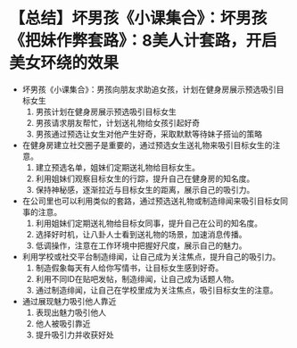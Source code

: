 # 【总结】坏男孩《小课集合》：坏男孩《把妹作弊套路》：8美人计套路，开启美女环绕的效果

-   坏男孩《小课集合》：男孩向朋友求助追女孩，计划在健身房展示预选吸引目标女生
    1.  男孩计划在健身房展示预选吸引目标女生
    2.  男孩请求朋友帮忙，计划送礼物给女孩引起好奇
    3.  男孩通过预选让女生对他产生好奇，采取默默等待妹子搭讪的策略
-   在健身房建立社交圈子是重要的，通过预选女生送礼物来吸引目标女生的注意。
    1.  建立预选名单，姐妹们定期送礼物给目标女生。
    2.  利用姐妹们观察目标女生的行踪，提升自己在健身房的知名度。
    3.  保持神秘感，逐渐拉近与目标女生的距离，展示自己的吸引力。
-   在公司里也可以利用类似的套路，通过预选送礼物或制造绯闻来吸引目标女同事的注意。
    1.  利用姐妹们定期送礼物给目标女同事，提升自己在公司的知名度。
    2.  选择好时机，让八卦人士看到送礼物的场景，加速消息传播。
    3.  低调操作，注意在工作环境中把握好尺度，展示自己的魅力。
-   利用学校或社交平台制造绯闻，让自己成为关注焦点，提升自己的吸引力。
    1.  制造假象每天有人给你写情书，让目标女生感到好奇。
    2.  利用不同ID在贴吧发帖，制造绯闻，让自己成为话题人物。
    3.  通过制造绯闻，让自己在学校里成为关注焦点，吸引目标女生的注意。
-   通过展现魅力吸引他人靠近
    1.  表现出魅力吸引他人
    2.  他人被吸引靠近
    3.  提升吸引力并收获好处
